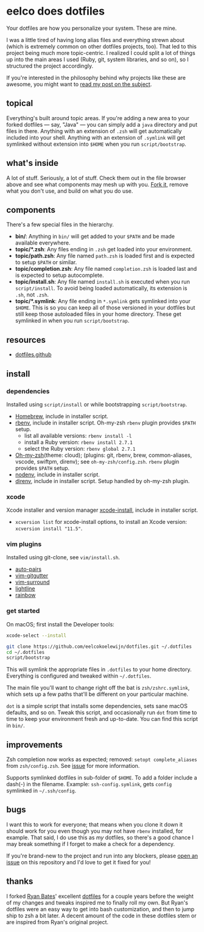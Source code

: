 # eelco does dotfiles

Your dotfiles are how you personalize your system. These are mine.

I was a little tired of having long alias files and everything strewn about
(which is extremely common on other dotfiles projects, too). That led to this
project being much more topic-centric. I realized I could split a lot of things
up into the main areas I used (Ruby, git, system libraries, and so on), so I
structured the project accordingly.

If you're interested in the philosophy behind why projects like these are
awesome, you might want to [read my post on the
subject](http://zachholman.com/2010/08/dotfiles-are-meant-to-be-forked/).

## topical

Everything's built around topic areas. If you're adding a new area to your
forked dotfiles — say, "Java" — you can simply add a `java` directory and put
files in there. Anything with an extension of `.zsh` will get automatically
included into your shell. Anything with an extension of `.symlink` will get
symlinked without extension into `$HOME` when you run `script/bootstrap`.

## what's inside

A lot of stuff. Seriously, a lot of stuff. Check them out in the file browser
above and see what components may mesh up with you.
[Fork it](https://github.com/holman/dotfiles/fork), remove what you don't
use, and build on what you do use.

## components

There's a few special files in the hierarchy.

- **bin/**: Anything in `bin/` will get added to your `$PATH` and be made
  available everywhere.
- **topic/\*.zsh**: Any files ending in `.zsh` get loaded into your
  environment.
- **topic/path.zsh**: Any file named `path.zsh` is loaded first and is
  expected to setup `$PATH` or similar.
- **topic/completion.zsh**: Any file named `completion.zsh` is loaded
  last and is expected to setup autocomplete.
- **topic/install.sh**: Any file named `install.sh` is executed when you run `script/install`. To avoid being loaded automatically, its extension is `.sh`, not `.zsh`.
- **topic/\*.symlink**: Any file ending in `*.symlink` gets symlinked into
  your `$HOME`. This is so you can keep all of those versioned in your dotfiles
  but still keep those autoloaded files in your home directory. These get
  symlinked in when you run `script/bootstrap`.

## resources

- [dotfiles.github](https://dotfiles.github.io)

## install

### dependencies

Installed using `script/install` or while bootstrapping `script/bootstrap`.  
- [Homebrew](https://brew.sh), include in installer script.
- [rbenv](https://github.com/rbenv/rbenv), include in installer script.  Oh-my-zsh `rbenv` plugin provides `$PATH` setup.  
  - list all available versions: `rbenv install -l`
  - install a Ruby version: `rbenv install 2.7.1`
  - select the Ruby version: `rbenv global 2.7.1`
- [Oh-my-zsh](https://github.com/ohmyzsh/ohmyzsh)(theme: cloud); (plugins: git, rbenv, brew, common-aliases, vscode, swiftpm, direnv); see `oh-my-zsh/config.zsh`. `rbenv` plugin provides `$PATH` setup.
- [nodenv](https://github.com/nodenv/nodenv), include in installer script.
- [direnv](https://direnv.net), include in installer script. Setup handled by oh-my-zsh plugin.

### xcode

Xcode installer and version manager [xcode-install](https://github.com/xcpretty/xcode-install), include in installer script.
- `xcversion list` for xcode-install options, to install an Xcode version: `xcversion install "11.5"`.

### vim plugins

Installed using git-clone, see `vim/install.sh`.
- [auto-pairs](https://github.com/jiangmiao/auto-pairs)
- [vim-gitgutter](https://github.com/airblade/vim-gitgutter)
- [vim-surround](https://github.com/tpope/vim-surround)
- [lightline](https://github.com/itchyny/lightline.vim)
- [rainbow](https://github.com/luochen1990/rainbow)

### get started

On macOS; first install the Developer tools:

```sh
xcode-select --install
```

```sh
git clone https://github.com/eelcokoelewijn/dotfiles.git ~/.dotfiles
cd ~/.dotfiles
script/bootstrap
```

This will symlink the appropriate files in `.dotfiles` to your home directory.
Everything is configured and tweaked within `~/.dotfiles`.

The main file you'll want to change right off the bat is `zsh/zshrc.symlink`,
which sets up a few paths that'll be different on your particular machine.

`dot` is a simple script that installs some dependencies, sets sane macOS
defaults, and so on. Tweak this script, and occasionally run `dot` from
time to time to keep your environment fresh and up-to-date. You can find
this script in `bin/`.

## improvements

Zsh completion now works as expected; removed: `setopt complete_aliases` from `zsh/config.zsh`.
See [issue](https://github.com/ohmyzsh/ohmyzsh/issues/4064) for more information.

Supports symlinked dotfiles in sub-folder of `$HOME`. To add a folder include a dash(-) in the filename.
Example: `ssh-config.symlink`, gets `config` symlinked in `~/.ssh/config`.

## bugs

I want this to work for everyone; that means when you clone it down it should
work for you even though you may not have `rbenv` installed, for example. That
said, I do use this as _my_ dotfiles, so there's a good chance I may break
something if I forget to make a check for a dependency.

If you're brand-new to the project and run into any blockers, please
[open an issue](https://github.com/holman/dotfiles/issues) on this repository
and I'd love to get it fixed for you!

## thanks

I forked [Ryan Bates](http://github.com/ryanb)' excellent
[dotfiles](http://github.com/ryanb/dotfiles) for a couple years before the
weight of my changes and tweaks inspired me to finally roll my own. But Ryan's
dotfiles were an easy way to get into bash customization, and then to jump ship
to zsh a bit later. A decent amount of the code in these dotfiles stem or are
inspired from Ryan's original project.
